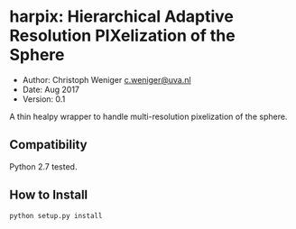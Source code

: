 # harpix: Hierarchical Adaptive Resolution PIXelization of the Sphere

- Author: Christoph Weniger <c.weniger@uva.nl>
- Date: Aug 2017
- Version: 0.1

A thin healpy wrapper to handle multi-resolution pixelization of the sphere.

## Compatibility

Python 2.7 tested.


## How to Install

````PYTHON
python setup.py install
````
